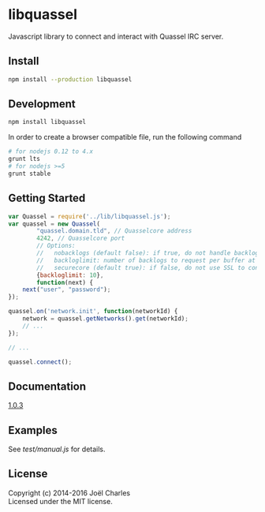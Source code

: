 # libquassel
Javascript library to connect and interact with Quassel IRC server.

## Install
```sh
npm install --production libquassel
```

## Development
```sh
npm install libquassel
```

In order to create a browser compatible file, run the following command
```sh
# for nodejs 0.12 to 4.x
grunt lts
# for nodejs >=5
grunt stable
```

## Getting Started
```javascript
var Quassel = require('../lib/libquassel.js');
var quassel = new Quassel(
        "quassel.domain.tld", // Quasselcore address
        4242, // Quasselcore port
        // Options:
        //   nobacklogs (default false): if true, do not handle backlogs
        //   backloglimit: number of backlogs to request per buffer at connection
        //   securecore (default true): if false, do not use SSL to connect to the core
        {backloglimit: 10}, 
        function(next) {
    next("user", "password");
});

quassel.on('network.init', function(networkId) {
    network = quassel.getNetworks().get(networkId);
    // ...
});

// ...

quassel.connect();
```

## Documentation
[1.0.3](https://magne4000.github.com/libquassel/1.0.3 "libquassel 1.0.3 documentation")

## Examples
See _test/manual.js_ for details.

## License
Copyright (c) 2014-2016 Joël Charles  
Licensed under the MIT license.
